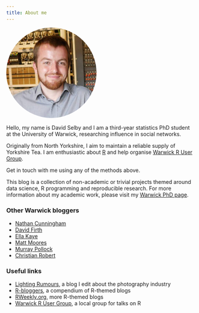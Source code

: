 ```yaml
---
title: About me
---
```


<img src="/img/david.jpg" style="border-radius: 50%; width: 15rem;" />

Hello, my name is David Selby and I am a third-year statistics PhD student at the University of Warwick, researching influence in social networks.

Originally from North Yorkshire, I aim to maintain a reliable supply of Yorkshire Tea.
I am enthusiastic about [R](https://www.r-project.org/) and help organise [Warwick R User Group](http://warwick.ac.uk/wrug).

<p style="text-align: center;">
<a href='mailto:D.Selby@warwick.ac.uk' title="E-mail me">
  <span class="fa-stack fa-lg">
  <i class="fa fa-circle fa-stack-2x"></i>
  <i class="fa fa-envelope fa-stack-1x fa-inverse"></i>
  </span>
</a>
<a href="https://www.facebook.com/selbosh" title="Facebook">
  <span class="fa-stack fa-lg">
  <i class="fa fa-circle fa-stack-2x"></i>
  <i class="fa fa-facebook fa-stack-1x fa-inverse"></i>
  </span>
</a>
<a href="https://github.com/Selbosh" title="GitHub">
  <span class="fa-stack fa-lg">
  <i class="fa fa-circle fa-stack-2x"></i>
  <i class="fa fa-github fa-stack-1x fa-inverse"></i>
  </span>
</a>
<a href="https://linkedin.com/in/daselby" title="LinkedIn">
  <span class="fa-stack fa-lg">
  <i class="fa fa-circle fa-stack-2x"></i>
  <i class="fa fa-linkedin fa-stack-1x fa-inverse"></i>
  </span>
</a>
<a href="https://twitter.com/TeaStats" title="Twitter">
  <span class="fa-stack fa-lg">
  <i class="fa fa-circle fa-stack-2x"></i>
  <i class="fa fa-twitter fa-stack-1x fa-inverse"></i>
  </span>
</a>
<a href="http://warwick.ac.uk/dselby" title="Academic page">
  <span class="fa-stack fa-lg">
  <i class="fa fa-circle fa-stack-2x"></i>
  <i class="fa fa-graduation-cap fa-stack-1x fa-inverse"></i>
  </span>
</a>
</p>

Get in touch with me using any of the methods above.

This blog is a collection of non-academic or trivial projects themed around data science, R programming and reproducible research.
For more information about my academic work, please visit my [Warwick PhD page](http://warwick.ac.uk/wrug).

### Other Warwick bloggers

- [Nathan Cunningham](http://www.nathancunn.com/)
- [David Firth](https://statgeek.net/)
- [Ella Kaye](http://ellakaye.rbind.io/)
- [Matt Moores](https://mattstats.wordpress.com/)
- [Murray Pollock](http://www.iitypeii.com/)
- [Christian Robert](https://xianblog.wordpress.com/)

### Useful links

- [Lighting Rumours](http://www.lightingrumours.com), a blog I edit about the photography industry
- [R-bloggers](https://www.r-bloggers.com/), a compendium of R-themed blogs
- [RWeekly.org](https://rweekly.org), more R-themed blogs
- [Warwick R User Group](http://warwick.ac.uk/wrug), a local group for talks on R
